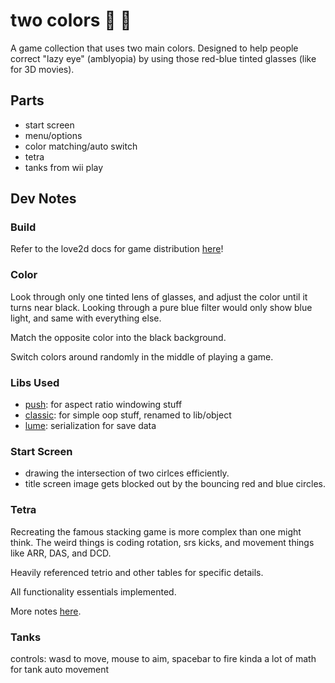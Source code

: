 # two colors :red_circle: :large_blue_circle:

A game collection that uses two main colors. 
Designed to help people correct "lazy eye" (amblyopia) by using those red-blue tinted glasses (like for 3D movies).

## Parts

- start screen
- menu/options
- color matching/auto switch
- tetra
- tanks from wii play

## Dev Notes

### Build

Refer to the love2d docs for game distribution [here](https://love2d.org/wiki/Game_Distribution)!

### Color

Look through only one tinted lens of glasses, and adjust the color until it turns near black.
Looking through a pure blue filter would only show blue light, and same with everything else.

Match the opposite color into the black background.

Switch colors around randomly in the middle of playing a game.

### Libs Used

- [push](https://github.com/Ulydev/push): for aspect ratio windowing stuff
- [classic](https://github.com/rxi/classic): for simple oop stuff, renamed to lib/object
- [lume](https://github.com/rxi/lume): serialization for save data

### Start Screen

- drawing the intersection of two cirlces efficiently.
- title screen image gets blocked out by the bouncing red and blue circles.

### Tetra

Recreating the famous stacking game is more complex than one might think.
The weird things is coding rotation, srs kicks, and movement things like
ARR, DAS, and DCD.

Heavily referenced tetrio and other tables for specific details.

All functionality essentials implemented.

More notes [here](https://github.com/solunian/two-colors/tree/main/src/tetra/README.md).

### Tanks

controls: wasd to move, mouse to aim, spacebar to fire
kinda a lot of math for tank auto movement
